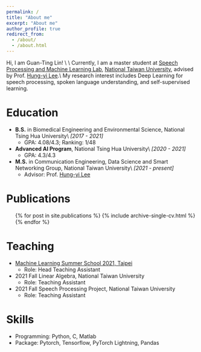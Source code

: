 ```yaml
---
permalink: /
title: "About me"
excerpt: "About me"
author_profile: true
redirect_from: 
  - /about/
  - /about.html
---
```

Hi, I am Guan-Ting Lin! \\
\\
Currently, I am a master student at [Speech Processing and Machine Learning Lab](https://twitter.com/ntu_spml), [National Taiwan University](https://www.ntu.edu.tw/), advised by Prof. [Hung-yi Lee](https://speech.ee.ntu.edu.tw/~hylee/index.html).\\
My research interest includes Deep Learning for speech processing, spoken language understanding, and self-supervised learning.


Education
======
* **B.S.** in Biomedical Engineering and Environmental Science, National Tsing Hua University\\
*[2017 - 2021]*
  * GPA: 4.08/4.3; Ranking: 1/48
* **Advanced AI Program**, National Tsing Hua University\\
*[2020 - 2021]*
  * GPA: 4.3/4.3
* **M.S.** in Communication Engineering, Data Science and Smart Networking Group, National Taiwan University\\
*[2021 - present]*
  * Advisor: Prof. [Hung-yi Lee](https://speech.ee.ntu.edu.tw/~hylee/index.html)

Publications
======
  <ul>{% for post in site.publications %}
    {% include archive-single-cv.html %}
  {% endfor %}</ul> 

Teaching
======
* [Machine Learning Summer School 2021, Taipei](https://ai.ntu.edu.tw/mlss2021/)
  * Role: Head Teaching Assistant
* 2021 Fall Linear Algebra, National Taiwan University
  * Role: Teaching Assistant
* 2021 Fall Speech Processing Project, National Taiwan University
  * Role: Teaching Assistant


Skills
======
* Programming: Python, C, Matlab
* Package: Pytorch, Tensorflow, PyTorch Lightning, Pandas

